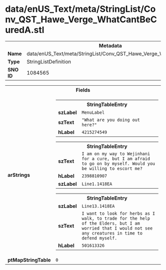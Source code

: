 <h1>data/enUS_Text/meta/StringList/Conv_QST_Hawe_Verge_WhatCantBeCuredA.stl</h1><table><tr><th colspan="100%">Metadata</th></tr><tr><td><b>Name</b></td><td>data/enUS_Text/meta/StringList/Conv_QST_Hawe_Verge_WhatCantBeCuredA.stl</td></tr><tr><td><b>Type</b></td><td>StringListDefinition</td></tr><tr><td><b>SNO ID</b></td><td>1084565</td></tr></table>

<table><tr><th colspan="100%">Fields</th></tr><tr><td><b>arStrings</b></td><td><table><tr><th colspan="100%">StringTableEntry</th></tr><tr><td><b>szLabel</b></td><td><code>MenuLabel</code></td></tr><tr><td><b>szText</b></td><td><code>"What are you doing out here?"</code></td></tr><tr><td><b>hLabel</b></td><td><code>4215274549</code></td></tr></table>


<table><tr><th colspan="100%">StringTableEntry</th></tr><tr><td><b>szText</b></td><td><code>I am on my way to Wejinhani for a cure, but I am afraid to go on by myself. Would you be willing to escort me?</code></td></tr><tr><td><b>hLabel</b></td><td><code>2398810907</code></td></tr><tr><td><b>szLabel</b></td><td><code>Line1.1418EA</code></td></tr></table>


<table><tr><th colspan="100%">StringTableEntry</th></tr><tr><td><b>szLabel</b></td><td><code>Line13.1418EA</code></td></tr><tr><td><b>szText</b></td><td><code>I want to look for herbs as I walk, to trade for the help of the Elders, but I am worried that I would not see any creatures in time to defend myself.</code></td></tr><tr><td><b>hLabel</b></td><td><code>501613326</code></td></tr></table>


</td></tr><tr><td><b>ptMapStringTable</b></td><td><code>0</code></td></tr></table>

